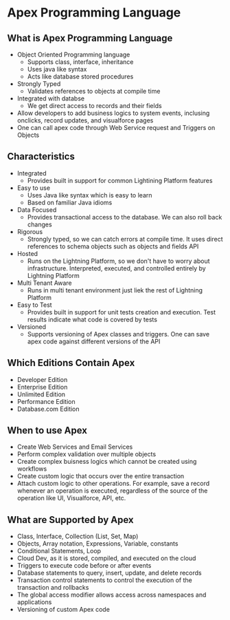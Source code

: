 # Apex Programming Language

## What is Apex Programming Language

- Object Oriented Programming language
  - Supports class, interface, inheritance
  - Uses java like syntax
  - Acts like database stored procedures
- Strongly Typed
  - Validates references to objects at compile time
- Integrated with databse
  - We get direct access to records and their fields
- Allow developers to add business logics to system events, inclusing onclicks, record updates, and visualforce pages
- One can call apex code through Web Service request and Triggers on Objects

## Characteristics

- Integrated
  - Provides built in support for common Lightining Platform features
- Easy to use
  - Uses Java like syntax which is easy to learn
  - Based on familiar Java idioms
- Data Focused
  - Provides transactional access to the database. We can also roll back changes
- Rigorous
  - Strongly typed, so we can catch errors at compile time. It uses direct references to schema objects such as objects and fields API
- Hosted
  - Runs on the Lightning Platform, so we don't have to worry about infrastructure. Interpreted, executed, and controlled entirely by Lightning Platform
- Multi Tenant Aware
  - Runs in multi tenant environment just liek the rest of Lightning Platform
- Easy to Test
  - Provides built in support for unit tests creation and execution. Test results indicate what code is covered by tests
- Versioned
  - Supports versioning of Apex classes and triggers. One can save apex code against different versions of the API

## Which Editions Contain Apex

- Developer Edition
- Enterprise Edition
- Unlimited Edition
- Performance Edition
- Database.com Edition

## When to use Apex

- Create Web Services and Email Services
- Perform complex validation over multiple objects
- Create complex buisness logics which cannot be created using workflows
- Create custom logic that occurs over the entire transaction
- Attach custom logic to other operations. For example, save a record whenever an operation is executed, regardless of the source of the operation like UI, Visualforce, API, etc.

## What are Supported by Apex

- Class, Interface, Collection (List, Set, Map)
- Objects, Array notation, Expressions, Variable, constants
- Conditional Statements, Loop
- Cloud Dev, as it is stored, compiled, and executed on the cloud
- Triggers to execute code before or after events
- Database statements to query, insert, update, and delete records
- Transaction control statements to control the execution of the transaction and rollbacks
- The global access modifier allows access across namespaces and applications
- Versioning of custom Apex code


